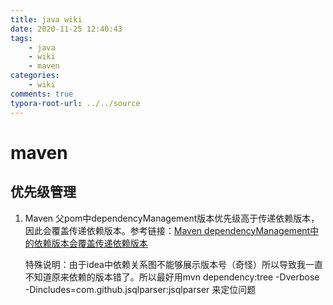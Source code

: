 ```yaml
---
title: java wiki
date: 2020-11-25 12:40:43
tags: 
	- java
	- wiki
	- maven
categories:
	- wiki
comments: true
typora-root-url: ../../source
---
```


# maven

## 优先级管理

1. Maven 父pom中dependencyManagement版本优先级高于传递依赖版本，因此会覆盖传递依赖版本。参考链接：[Maven dependencyManagement中的依赖版本会覆盖传递依赖版本](https://blog.csdn.net/jiaobuchong/article/details/81842503)

   特殊说明：由于idea中依赖关系图不能够展示版本号（奇怪）所以导致我一直不知道原来依赖的版本错了。所以最好用mvn dependency:tree -Dverbose -Dincludes=com.github.jsqlparser:jsqlparser 来定位问题